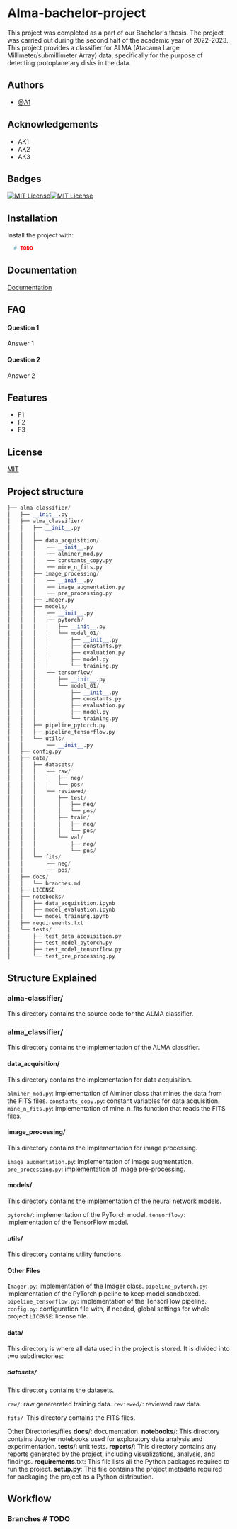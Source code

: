 # Alma-bachelor-project

This project was completed as a part of our Bachelor's thesis. The project was carried out during the second half of the academic year of 2022-2023. This project provides a classifier for ALMA (Atacama Large Millimeter/submillimeter Array) data, specifically for the purpose of detecting protoplanetary disks in the data.

## Authors

- [@A1](https://www.github.com/a1)


## Acknowledgements

- AK1
- AK2
- AK3


## Badges


[![MIT License](https://img.shields.io/badge/License-MIT-green.svg)](https://choosealicense.com/licenses/mit/)[![MIT License](https://img.shields.io/badge/python-%5E3.8-blue)]()


## Installation

Install the project with:

```python
  # TODO
```
    
## Documentation

[Documentation](https://linktodocumentation)


## FAQ

#### Question 1

Answer 1

#### Question 2

Answer 2


## Features

- F1
- F2
- F3



## License

[MIT](https://choosealicense.com/licenses/mit/)


## Project structure <WIP>

```python
├── alma-classifier/
│   ├── __init__.py
│   ├── alma_classifier/
│   │   ├── __init__.py
│   │   │
│   │   ├── data_acquisition/
│   │   │   ├── __init__.py
│   │   │   ├── alminer_mod.py
│   │   │   ├── constants_copy.py
│   │   │   └── mine_n_fits.py
│   │   ├── image_processing/
│   │   │   ├── __init__.py
│   │   │   ├── image_augmentation.py
│   │   │   └── pre_processing.py
│   │   ├── Imager.py
│   │   ├── models/
│   │   │   ├── __init__.py
│   │   │   ├── pytorch/
│   │   │   │   ├── __init__.py
│   │   │   │   └── model_01/
│   │   │   │       ├── __init__.py
│   │   │   │       ├── constants.py
│   │   │   │       ├── evaluation.py
│   │   │   │       ├── model.py
│   │   │   │       └── training.py
│   │   │   └── tensorflow/
│   │   │       ├── __init__.py
│   │   │       └── model_01/
│   │   │           ├── __init__.py
│   │   │           ├── constants.py
│   │   │           ├── evaluation.py
│   │   │           ├── model.py
│   │   │           └── training.py
│   │   ├── pipeline_pytorch.py
│   │   ├── pipeline_tensorflow.py
│   │   └── utils/
│   │       └── __init__.py
│   ├── config.py
│   ├── data/
│   │   ├── datasets/
│   │   │   ├── raw/
│   │   │   │   ├── neg/
│   │   │   │   └── pos/
│   │   │   └── reviewed/
│   │   │       ├── test/
│   │   │       │   ├── neg/
│   │   │       │   └── pos/
│   │   │       ├── train/
│   │   │       │   ├── neg/
│   │   │       │   └── pos/
│   │   │       └── val/
│   │   │           ├── neg/
│   │   │           └── pos/
│   │   └── fits/
│   │       ├── neg/
│   │       └── pos/
│   ├── docs/
│   │   └── branches.md
│   ├── LICENSE
│   ├── notebooks/
│   │   ├── data_acquisition.ipynb
│   │   ├── model_evaluation.ipynb
│   │   └── model_training.ipynb
│   ├── requirements.txt
│   └── tests/
│       ├── test_data_acquisition.py
│       ├── test_model_pytorch.py
│       ├── test_model_tensorflow.py
│       └── test_pre_processing.py

```
## Structure Explained

### alma-classifier/
This directory contains the source code for the ALMA classifier.

### alma_classifier/
This directory contains the implementation of the ALMA classifier.

#### data_acquisition/
This directory contains the implementation for data acquisition.

`alminer_mod.py`: implementation of Alminer class that mines the data from the FITS files.
`constants_copy.py`: constant variables for data acquisition.
`mine_n_fits.py`: implementation of mine_n_fits function that reads the FITS files.

#### image_processing/
This directory contains the implementation for image processing.

`image_augmentation.py`: implementation of image augmentation.
`pre_processing.py`: implementation of image pre-processing.


#### models/
This directory contains the implementation of the neural network models.

`pytorch/`: implementation of the PyTorch model.
`tensorflow/`: implementation of the TensorFlow model.


#### utils/
This directory contains utility functions.

#### Other Files
`Imager.py`: implementation of the Imager class.
`pipeline_pytorch.py`: implementation of the PyTorch pipeline to keep model sandboxed.
`pipeline_tensorflow.py`: implementation of the TensorFlow pipeline.
`config.py`: configuration file with, if needed, global settings for whole project
`LICENSE`: license file.


#### data/
This directory is where all data used in the project is stored. It is divided into two subdirectories:

##### datasets/
This directory contains the datasets.

`raw/`: raw genererated training data.
`reviewed/`: reviewed raw data.

`fits/
`This directory contains the FITS files.

Other Directories/files
**docs**/: documentation.
**notebooks**/: This directory contains Jupyter notebooks used for exploratory data analysis and experimentation.
**tests**/: unit tests.
**reports/**: This directory contains any reports generated by the project, including visualizations, analysis, and findings.
**requirements**.txt: This file lists all the Python packages required to run the project.
**setup.py**: This file contains the project metadata required for packaging the project as a Python distribution.


## Workflow
### Branches  # TODO
<!-- - [Main]-branch should always be deployable, therefore new branches are generated for new features and possibly later merged into main branch when they are completed. -->
<!-- - Branches should be named <type>-<name>, e.g. feat-new-top-layout, or impl-experimental-functionality. -->
<!-- - Branches should always represent features, bugs and hotfixes. Branches should not represent small changes in current functionality. -->
<!-- - [Main]-branch is protected by "require pulls request reviews before merging", Thus it needs at least 1 approved review before it is merged into the protected branch. -->

